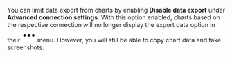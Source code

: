 You can limit data export from charts by enabling **Disable data export** under **Advanced connection settings**. With this option enabled, charts based on the respective connection will no longer display the export data option in their ![icon](../../../_assets/console-icons/ellipsis.svg) menu. However, you will still be able to copy chart data and take screenshots.

